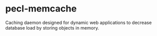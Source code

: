 # pecl-memcache
Caching daemon designed for dynamic web applications to decrease database load by storing objects in memory.
